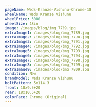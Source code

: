 ```yaml
---
pageName: Weds-Kranze-Vishunu-Chrome-18
wheelName: Weds Kranze Vishunu
wheelPrice: 3000
wheelSize: 18in
image: /images/blog/img_7789.jpg
extraImage1: /images/blog/img_7789.jpg
extraImage2: /images/blog/img_7790.jpg
extraImage3: /images/blog/img_7791.jpg
extraImage4: /images/blog/img_7792.jpg
extraImage5: /images/blog/img_7793.jpg
extraImage6: /images/blog/img_7794.jpg
extraImage7: /images/blog/img_7798.jpg
extraImage8: /images/blog/img_7799.jpg
extraImage9: /images/blog/img_7809.jpg
condition: New
brandModel: Weds Kranze Vishunu
boltPattern: 5x114.3
front: 18x9.5+20
rear: 18x10.5+20
colorFace: Chrome (Original)
---
```

